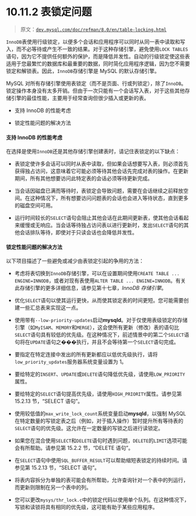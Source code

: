 # 10.11.2 表锁定问题

> 原文：[`dev.mysql.com/doc/refman/8.0/en/table-locking.html`](https://dev.mysql.com/doc/refman/8.0/en/table-locking.html)

`InnoDB`表使用行级锁定，以便多个会话和应用程序可以同时从同一表中读取和写入，而不必等待或产生不一致的结果。对于这种存储引擎，避免使用`LOCK TABLES`语句，因为它不提供任何额外的保护，而是降低并发性。自动的行级锁定使这些表适用于您最繁忙的数据库和最重要的数据，同时简化应用程序逻辑，因为您不需要锁定和解锁表。因此，`InnoDB`存储引擎是 MySQL 的默认存储引擎。

MySQL 对所有存储引擎使用表锁定（而不是页面、行或列锁定），除了`InnoDB`。锁定操作本身没有太多开销。但由于一次只能有一个会话写入表，对于这些其他存储引擎的最佳性能，主要用于经常查询但很少插入或更新的表。

+   支持 InnoDB 的性能考虑

+   锁定性能问题的解决方法

#### 支持 InnoDB 的性能考虑

在选择是使用`InnoDB`还是其他存储引擎创建表时，请记住表锁定的以下缺点：

+   表锁定使许多会话可以同时从表中读取，但如果会话想要写入表，则必须首先获得独占访问，这意味着它可能必须等待其他会话先完成对表的操作。在更新期间，所有其他想要访问此特定表的会话必须等待更新完成。

+   当会话因磁盘已满而等待时，表锁定会导致问题，需要在会话继续之前释放空间。在这种情况下，所有想要访问问题表的会话也会进入等待状态，直到更多的磁盘空间可用。

+   运行时间较长的`SELECT`语句会阻止其他会话在此期间更新表，使其他会话看起来缓慢或无响应。当会话等待独占访问表以进行更新时，发出`SELECT`语句的其他会话排队等待，即使对于只读会话也会降低并发性。

#### 锁定性能问题的解决方法

以下项目描述了一些避免或减少由表锁定引起的争用的方法：

+   考虑将表切换到`InnoDB`存储引擎，可以在设置期间使用`CREATE TABLE ... ENGINE=INNODB`，或者对现有表使用`ALTER TABLE ... ENGINE=INNODB`。有关此存储引擎的更多详细信息，请参见第十七章，*InnoDB 存储引擎*。

+   优化`SELECT`语句以使其运行更快，从而使其锁定表的时间更短。您可能需要创建一些汇总表来实现这一点。

+   使用带有`--low-priority-updates`启动**mysqld**。对于仅使用表级锁定的存储引擎（如`MyISAM`、`MEMORY`和`MERGE`），这会使所有更新（修改）表的语句比`SELECT`语句具有较低的优先级。在这种情况下，前述情景中的第二个`SELECT`语句将在`UPDATE`语句之���执行，并且不会等待第一个`SELECT`语句完成。

+   要指定在特定连接中发出的所有更新都应以低优先级执行，请将`low_priority_updates`服务器系统变量设置为 1。

+   要给特定的`INSERT`、`UPDATE`或`DELETE`语句降低优先级，请使用`LOW_PRIORITY`属性。

+   要给特定的`SELECT`语句提高优先级，请使用`HIGH_PRIORITY`属性。请参见第 15.2.13 节，“SELECT 语句”。

+   使用较低值的`max_write_lock_count`系统变量启动**mysqld**，以强制 MySQL 在特定数量的写锁定表之后（例如，对于插入操作）暂时提升所有等待表的`SELECT`语句的优先级。这允许在一定数量的写锁之后进行读锁定。

+   如果您在混合使用`SELECT`和`DELETE`语句时遇到问题，`DELETE`的`LIMIT`选项可能会有所帮助。请参见第 15.2.2 节，“DELETE 语句”。

+   在`SELECT`语句中使用`SQL_BUFFER_RESULT`可以帮助缩短表锁定的持续时间。请参见第 15.2.13 节，“SELECT 语句”。

+   将表内容拆分为单独的表可能会有所帮助，允许查询针对一个表中的列运行，而更新则限制在另一个表中的列。

+   您可以更改`mysys/thr_lock.c`中的锁定代码以使用单个队列。在这种情况下，写锁和读锁将具有相同的优先级，这可能有助于某些应用程序。
